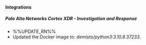 
#### Integrations
##### Palo Alto Networks Cortex XDR - Investigation and Response
- %%UPDATE_RN%%
- Updated the Docker image to: *demisto/python3:3.10.8.37233*.
